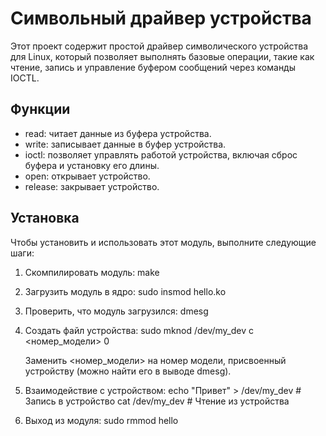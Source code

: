 
# Символьный драйвер устройства

Этот проект содержит простой драйвер символического устройства для Linux, который позволяет выполнять базовые операции, такие как чтение, запись и управление буфером сообщений через команды IOCTL.

## Функции

- read: читает данные из буфера устройства.
- write: записывает данные в буфер устройства.
- ioctl: позволяет управлять работой устройства, включая сброс буфера и установку его длины.
- open: открывает устройство.
- release: закрывает устройство.

## Установка

Чтобы установить и использовать этот модуль, выполните следующие шаги:

1. Скомпилировать модуль:
   make

2. Загрузить модуль в ядро:
   sudo insmod hello.ko

3. Проверить, что модуль загрузился:
   dmesg

4. Создать файл устройства:
   sudo mknod /dev/my_dev c <номер_модели> 0

   Заменить <номер_модели> на номер модели, присвоенный устройству (можно найти его в выводе dmesg).

5. Взаимодействие с устройством:
   echo "Привет" > /dev/my_dev  # Запись в устройство
   cat /dev/my_dev               # Чтение из устройства

6. Выход из модуля:
   sudo rmmod hello
